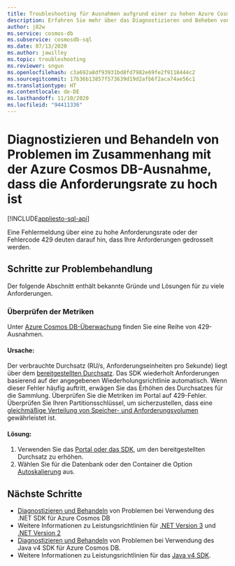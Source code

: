 ```yaml
---
title: Troubleshooting für Ausnahmen aufgrund einer zu hohen Azure Cosmos DB-Anforderungsrate
description: Erfahren Sie mehr über das Diagnostizieren und Beheben von Problemen bei einer Ausnahme aufgrund einer zu hohen Anforderungsrate.
author: j82w
ms.service: cosmos-db
ms.subservice: cosmosdb-sql
ms.date: 07/13/2020
ms.author: jawilley
ms.topic: troubleshooting
ms.reviewer: sngun
ms.openlocfilehash: c3a692a8df93931bd8fd7982e69fe2f9118444c2
ms.sourcegitcommit: 17b36b13857f573639d19d2afb6f2aca74ae56c1
ms.translationtype: HT
ms.contentlocale: de-DE
ms.lasthandoff: 11/10/2020
ms.locfileid: "94411336"
---
```

# <a name="diagnose-and-troubleshoot-azure-cosmos-db-request-rate-too-large-exceptions"></a>Diagnostizieren und Behandeln von Problemen im Zusammenhang mit der Azure Cosmos DB-Ausnahme, dass die Anforderungsrate zu hoch ist
[!INCLUDE[appliesto-sql-api](includes/appliesto-sql-api.md)]

Eine Fehlermeldung über eine zu hohe Anforderungsrate oder der Fehlercode 429 deuten darauf hin, dass Ihre Anforderungen gedrosselt werden.

## <a name="troubleshooting-steps"></a>Schritte zur Problembehandlung
Der folgende Abschnitt enthält bekannte Gründe und Lösungen für zu viele Anforderungen.

### <a name="check-the-metrics"></a>Überprüfen der Metriken
Unter [Azure Cosmos DB-Überwachung](monitor-cosmos-db.md) finden Sie eine Reihe von 429-Ausnahmen.

#### <a name="cause"></a>Ursache:
Der verbrauchte Durchsatz (RU/s, Anforderungseinheiten pro Sekunde) liegt über dem [bereitgestellten Durchsatz](set-throughput.md). Das SDK wiederholt Anforderungen basierend auf der angegebenen Wiederholungsrichtlinie automatisch. Wenn dieser Fehler häufig auftritt, erwägen Sie das Erhöhen des Durchsatzes für die Sammlung. Überprüfen Sie die Metriken im Portal auf 429-Fehler. Überprüfen Sie Ihren Partitionsschlüssel, um sicherzustellen, dass eine [gleichmäßige Verteilung von Speicher- und Anforderungsvolumen](partitioning-overview.md) gewährleistet ist.

#### <a name="solution"></a>Lösung:
1. Verwenden Sie das [Portal oder das SDK](set-throughput.md), um den bereitgestellten Durchsatz zu erhöhen.
1. Wählen Sie für die Datenbank oder den Container die Option [Autoskalierung](provision-throughput-autoscale.md) aus.

## <a name="next-steps"></a>Nächste Schritte
* [Diagnostizieren und Behandeln](troubleshoot-dot-net-sdk.md) von Problemen bei Verwendung des .NET SDK für Azure Cosmos DB
* Weitere Informationen zu Leistungsrichtlinien für [.NET Version 3](performance-tips-dotnet-sdk-v3-sql.md) und [.NET Version 2](performance-tips.md)
* [Diagnostizieren und Behandeln](troubleshoot-java-sdk-v4-sql.md) von Problemen bei Verwendung des Java v4 SDK für Azure Cosmos DB.
* Weitere Informationen zu Leistungsrichtlinien für das [Java v4 SDK](performance-tips-java-sdk-v4-sql.md).